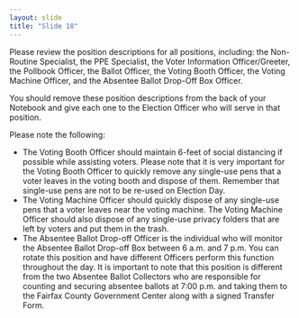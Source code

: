 ```yaml
---
layout: slide
title: "Slide 18"
---
```


Please review the position descriptions for all positions, including: the Non-Routine Specialist, the PPE Specialist, the Voter Information Officer/Greeter, the Pollbook Officer, the Ballot Officer, the Voting Booth Officer, the Voting Machine Officer, and the Absentee Ballot Drop-Off Box Officer.

You should remove these position descriptions from the back of your Notebook and give each one to the Election Officer who will serve in that position.

Please note the following:

- The Voting Booth Officer should maintain 6-feet of social distancing if possible while assisting voters. Please note that it is very important for the Voting Booth Officer to quickly remove any single-use pens that a voter leaves in the voting booth and dispose of them. Remember that single-use pens are not to be re-used on Election Day.
- The Voting Machine Officer should quickly dispose of any single-use pens that a voter leaves near the voting machine. The Voting Machine Officer should also dispose of any single-use privacy folders that are left by voters and put them in the trash.
- The Absentee Ballot Drop-off Officer is the individual who will monitor the Absentee Ballot Drop-off Box between 6 a.m. and 7 p.m. You can rotate this position and have different Officers perform this function throughout the day. It is important to note that this position is different from the two Absentee Ballot Collectors who are responsible for counting and securing absentee ballots at 7:00 p.m. and taking them to the Fairfax County Government Center along with a signed Transfer Form.